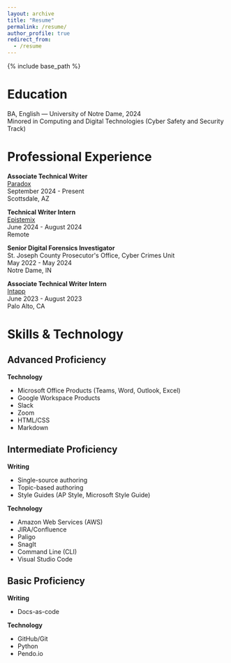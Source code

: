 ```yaml
---
layout: archive
title: "Resume"
permalink: /resume/
author_profile: true
redirect_from:
  - /resume
---
```


{% include base_path %}

Education
======
BA, English — University of Notre Dame, 2024\
Minored in Computing and Digital Technologies (Cyber Safety and Security Track)

Professional Experience
======
**Associate Technical Writer**\
[Paradox](https://www.paradox.ai/)\
September 2024 - Present\
Scottsdale, AZ

**Technical Writer Intern**\
[Epistemix](https://www.epistemix.com/)\
June 2024 - August 2024\
Remote

**Senior Digital Forensics Investigator**\
St. Joseph County Prosecutor's Office, Cyber Crimes Unit\
May 2022 - May 2024\
Notre Dame, IN

**Associate Technical Writer Intern**\
[Intapp](https://www.intapp.com/)  
June 2023 - August 2023\
Palo Alto, CA

# Skills & Technology

## Advanced Proficiency

**Technology**
- Microsoft Office Products (Teams, Word, Outlook, Excel)
- Google Workspace Products
- Slack
- Zoom
- HTML/CSS
- Markdown

## Intermediate Proficiency

**Writing**
- Single-source authoring
- Topic-based authoring
- Style Guides (AP Style, Microsoft Style Guide)

**Technology**
- Amazon Web Services (AWS)
- JIRA/Confluence
- Paligo
- SnagIt
- Command Line (CLI)
- Visual Studio Code

## Basic Proficiency

**Writing**
- Docs-as-code

**Technology**
- GitHub/Git
- Python
- Pendo.io
